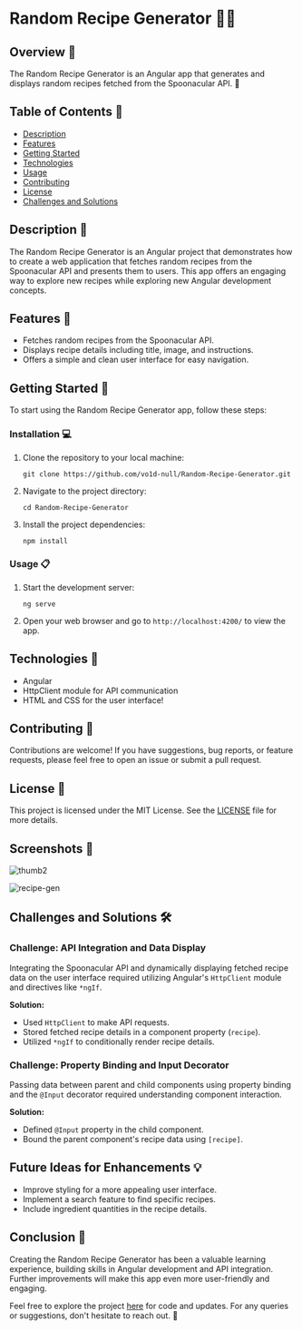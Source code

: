 # Random Recipe Generator :man_cook:

## Overview :bookmark_tabs:

The Random Recipe Generator is an Angular app that generates and displays random recipes fetched from the Spoonacular API. :spoon:

## Table of Contents :scroll:

- [Description](#description)
- [Features](#features)
- [Getting Started](#getting-started)
- [Technologies](#technologies)
- [Usage](#usage)
- [Contributing](#contributing)
- [License](#license)
- [Challenges and Solutions](#challenges-and-solutions)

## Description :page_with_curl:

The Random Recipe Generator is an Angular project that demonstrates how to create a web application that fetches random recipes from the Spoonacular API and presents them to users. This app offers an engaging way to explore new recipes while exploring new Angular development concepts.

## Features :star2:

- Fetches random recipes from the Spoonacular API.
- Displays recipe details including title, image, and instructions.
- Offers a simple and clean user interface for easy navigation.

## Getting Started :rocket:

To start using the Random Recipe Generator app, follow these steps:

### Installation :computer:

1. Clone the repository to your local machine:
   ```shell
   git clone https://github.com/vo1d-null/Random-Recipe-Generator.git
   ```

2. Navigate to the project directory:
   ```shell
   cd Random-Recipe-Generator
   ```

3. Install the project dependencies:
   ```shell
   npm install
   ```

### Usage :clipboard:

1. Start the development server:
   ```shell
   ng serve
   ```

2. Open your web browser and go to `http://localhost:4200/` to view the app.

## Technologies :wrench:

- Angular
- HttpClient module for API communication
- HTML and CSS for the user interface!

## Contributing :handshake:

Contributions are welcome! If you have suggestions, bug reports, or feature requests, please feel free to open an issue or submit a pull request.

## License :scroll:

This project is licensed under the MIT License. See the [LICENSE](LICENSE) file for more details.

## Screenshots :camera_flash:

![thumb2](https://github.com/vo1d-null/Random-Recipe-Generator/assets/123015737/b2d5811c-10b5-4316-bdeb-6aecabfc01b3)

![recipe-gen](https://github.com/vo1d-null/Random-Recipe-Generator/assets/123015737/7dc9ee55-9a1c-481c-9a59-a6562b96ab4f)

## Challenges and Solutions :hammer_and_wrench:

### Challenge: API Integration and Data Display

Integrating the Spoonacular API and dynamically displaying fetched recipe data on the user interface required utilizing Angular's `HttpClient` module and directives like `*ngIf`.

**Solution:** 
- Used `HttpClient` to make API requests.
- Stored fetched recipe details in a component property (`recipe`).
- Utilized `*ngIf` to conditionally render recipe details.

### Challenge: Property Binding and Input Decorator

Passing data between parent and child components using property binding and the `@Input` decorator required understanding component interaction.

**Solution:**
- Defined `@Input` property in the child component.
- Bound the parent component's recipe data using `[recipe]`.

## Future Ideas for Enhancements :bulb:

- Improve styling for a more appealing user interface.
- Implement a search feature to find specific recipes.
- Include ingredient quantities in the recipe details.

## Conclusion :tada:

Creating the Random Recipe Generator has been a valuable learning experience, building skills in Angular development and API integration. Further improvements will make this app even more user-friendly and engaging.

Feel free to explore the project [here](https://github.com/vo1d-null/Random-Recipe-Generator) for code and updates. For any queries or suggestions, don't hesitate to reach out. :rocket:
